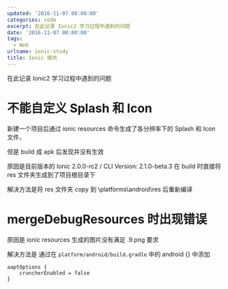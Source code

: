 ```yaml
---
updated: '2016-11-07 00:00:00'
categories: code
excerpt: 在此记录 Ionic2 学习过程中遇到的问题
date: '2016-11-07 00:00:00'
tags:
  - Web
urlname: ionic-study
title: Ionic 填坑
---
```


在此记录 Ionic2 学习过程中遇到的问题


# 不能自定义 Splash 和 Icon


新建一个项目后通过 ionic resources 命令生成了各分辨率下的 Splash 和 Icon 文件，


但是 build 成 apk 后发现并没有生效


原因是目前版本的 Ionic 2.0.0-rc2 / CLI Version: 2.1.0-beta.3 在 build 时直接将 res 文件夹生成到了项目根目录下


解决方法是将 res 文件夹 copy 到 \platforms\android\res 后重新编译


# mergeDebugResources 时出现错误


原因是 ionic resources 生成的图片没有满足 .9.png 要求


解决方法是 通过在 `platform/android/build.gradle` 中的 android {} 中添加


```text
aaptOptions {
    cruncherEnabled = false
}
```

